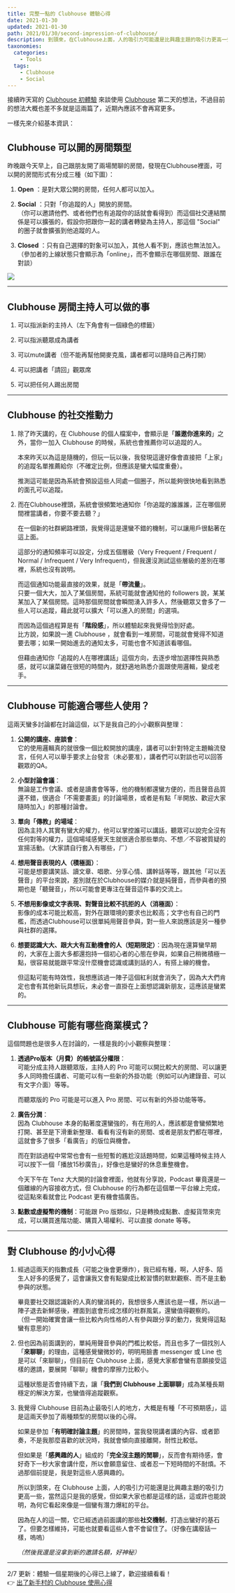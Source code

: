 ```yaml
---
title: 完整一點的 Clubhouse 體驗心得
date: 2021-01-30
updated: 2021-01-30
path: 2021/01/30/second-impression-of-clubhouse/
description: 到頭來，在Clubhouse上面，人的吸引力可能還是比興趣主題的吸引力更高一些，當然這只是我的感覺，但如果大家也都是這樣的話，這或許也能說明，為何它看起來像是一個蠻有潛力爆紅的平台。
taxonomies:
  categories: 
    - Tools
  tags: 
    - Clubhouse
    - Social
---
```


接續昨天寫的 [Clubhouse 初體驗](@/blog/first-impression-of-clubhouse.md) 來談使用 [Clubhouse](https://www.joinclubhouse.com/) 第二天的想法，不過目前的想法大概也差不多就是這兩篇了，近期內應該不會再寫更多。

<!-- more -->

一樣先來介紹基本資訊：

## Clubhouse 可以開的房間類型

昨晚跟今天早上，自己跟朋友開了兩場閒聊的房間，發現在Clubhouse裡面，可以開的房間形式有分成三種（如下圖）：

1. **Open** ：是對大眾公開的房間，任何人都可以加入。  
    
2. **Social** ：只對「你追蹤的人」開放的房間。  
    （你可以邀請他們、或者他們也有追蹤你的話就會看得到）而這個社交連結關係是可以擴張的，假設你把跟你一起的講者轉變為主持人，那這個 "Social" 的圈子就會擴張到他追蹤的人。  
    
3. **Closed** ：只有自己選擇的對象可以加入，其他人看不到，應該也無法加入。（參加者的上線狀態只會顯示為「online」，而不會顯示在哪個房間、跟誰在對談）

![](https://pinchlime-screenshots.s3.ap-northeast-1.amazonaws.com/clubhouse-rooms_IBZf1V.webp)

---

## Clubhouse 房間主持人可以做的事

1. 可以指派新的主持人（左下角會有一個綠色的標籤）  
    
2. 可以指派聽眾成為講者  
    
3. 可以mute講者（但不能再幫他開麥克風，講者都可以隨時自己再打開）  
    
4. 可以把講者「請回」觀眾席  
    
5. 可以把任何人踢出房間

---

## Clubhouse 的社交推動力

1. 除了昨天講的，在 Clubhouse 的個人檔案中，會顯示是「**誰邀你進來的**」之外，當你一加入 Clubhouse 的時候，系統也會推薦你可以追蹤的人。  

    本來昨天以為這是隨機的，但玩一玩以後，我發現這邊好像會直接把「上家」的追蹤名單推薦給你（不確定比例，但應該是蠻大幅度重疊）。  

    推測這可能是因為系統會預設這些人同處一個圈子，所以能夠很快地看到熟悉的面孔可以追蹤。  
    
2. 而在Clubhouse裡頭，系統會很頻繁地通知你「你追蹤的誰誰誰，正在哪個房間裡當講者，你要不要去聽？」  

    在一個新的社群網路裡頭，我覺得這是還蠻不錯的機制，可以讓用戶很黏著在這上面。  
      
    這部分的通知頻率可以設定，分成五個層級（Very Frequent / Frequent / Normal / Infrequent / Very Infrequent)，但我還沒測試這些層級的差別在哪裡，系統也沒有說明。  
      
    而這個通知功能最直接的效果，就是「**帶流量**」。  
    只要一個大大，加入了某個房間，系統可能就會通知他的 followers 說，某某某加入了某個房間。這時那個房間就會瞬間湧入許多人，然後聽眾又會多了一些人可以追蹤，藉此就可以擴大「可以進入的房間」的選項。  
      
    而因為這個過程算是有「**階段感**」，所以體驗起來我覺得恰到好處。  
    比方說，如果說一進 Clubhouse ，就會看到一堆房間，可能就會覺得不知道要去哪；如果一開始進去的通知太多，可能也會不知道該看哪個。  
      
    但藉由通知你「追蹤的人在哪裡講話」這個方向，去逐步增加選擇性與熟悉感，就可以讓菜雞在很短的時間內，就舒適地熟悉介面跟使用邏輯，變成老手。

---

## Clubhouse 可能適合哪些人使用？

這兩天蠻多討論都在討論這個，以下是我自己的小小觀察與整理：

1. **公開的講座、座談會**：  
    它的使用邏輯真的就很像一個比較開放的講座，講者可以針對特定主題輪流發言，任何人可以舉手要求上台發言（未必要准），講者們可以對談也可以回答觀眾的QA。  
    
2. **小型討論會議**：  
    無論是工作會議、或者是讀書會等等，他的機制都還蠻方便的，而且聲音品質還不錯，很適合「不需要畫面」的討論場景，或者是有點「半開放、歡迎大家隨時加入」的那種討論會。  
    
3. **單向「傳教」的場域**：  
    因為主持人其實有蠻大的權力，他可以掌控誰可以講話，聽眾可以說完全沒有任何對等的權力，這個場域感覺天生就很適合那些單向、不想／不容被質疑的宣揚活動。（大家請自行套入有哪些，ㄏ）  
    
4. **想用聲音表現的人（積極面）**：  
    可能是想要講笑話、讀文章、唱歌、分享心情、講幹話等等，跟其他「可以丟聲音」的平台來說，差別就在於Clubhouse的媒介就是純聲音，而參與者的預期也是「聽聲音」，所以可能會更專注在聲音這件事的交流上。  
    
5. **不想用影像或文字表現、對聲音比較不抗拒的人（消極面）**：  
    影像的成本可能比較高，對外在跟環境的要求也比較高；文字也有自己的門檻，而透過Clubhouse可以很單純用聲音參與，對一些人來說應該是另一種參與社群的選擇。  
    
6. **想要認識大大、跟大大有互動機會的人（短期限定）**：因為現在還算蠻早期的，大家在上面大多都還抱持一個初心者的心態在參與，如果自己稍微積極一點，很容易就能跟平常沒什麼機會認識或講到話的人，有搭上線的機會。  
      
    但這點可能有時效性，我想應該過一陣子這個紅利就會消失了，因為大大們肯定也會有其他新玩具想玩，未必會一直掛在上面想認識新朋友，這應該是蠻累的。

* * *

## Clubhouse 可能有哪些商業模式？

這個問題也是很多人在討論的，一樣是我的小小觀察與整理：

1. **透過Pro版本（月費）的帳號區分權限**：  
    可能分成主持人跟聽眾版，主持人的 Pro 可能可以開比較大的房間、可以讓更多人同時擔任講者、可能可以有一些新的外掛功能（例如可以內建錄音、可以有文字介面）等等。  
      
    而聽眾版的 Pro 可能是可以進入 Pro 房間、可以有新的外掛功能等等。  
    
2. **廣告分潤**：  
    因為 Clubhouse 本身的黏著度還蠻強的，有在用的人，應該都是會蠻頻繁地打開、甚至是下滑重新整理、看看有沒有新的房間、或者是朋友們都在哪裡，這就會多了很多「看廣告」的版位與機會。  
      
    而在對談過程中常常也會有一些短暫的尷尬沒話題時間，如果這種時候主持人可以按下一個「播放15秒廣告」，好像也是蠻好的休息重整機會。  
      
    今天下午在 Tenz 大大開的討論會裡面，他就有分享說，Podcast 畢竟還是一個離線的內容接收方式，但 Clubhouse 的行為都在這個單一平台線上完成，從這點來看就會比 Podcast 更有機會插廣告。  
    
3. **點數或虛擬幣的機制**：可能跟 Pro 版類似，只是轉換成點數、虛擬貨幣來完成，可以購買進階功能、購買入場權利、可以直接 donate 等等。

---

## 對 Clubhouse 的小小心得

1. 經過這兩天的指數成長（可能之後會更爆炸），我已經有種，啊，人好多、陌生人好多的感覺了，這會讓我又會有點變成比較習慣的默默觀察、而不是主動參與的狀態。  
      
    畢竟要社交跟認識新的人真的蠻消耗的，我想很多人應該也是一樣，所以過一陣子退去新鮮感後，裡面到底會形成怎樣的社群風氣，還蠻值得觀察的。  
    （但一開始確實會讓一些比較內向性格的人有參與跟分享的動力，我覺得這點蠻有意思的）  
    
2. 但也因為前面講到的，單純用聲音參與的門檻比較低，而且也多了一個找別人「**來聊聊**」的理由，這種感覺蠻微妙的，明明用臉書 messenger 或 Line 也是可以「來聊聊」，但目前在 Clubhouse 上面，感覺大家都會蠻有意願接受這樣的邀請，要展開「聊聊」機會的摩擦力比較小。  
      
    這種狀態是否會持續下去，讓「**我們到 Clubhouse 上面聊聊**」成為某種長期穩定的解決方案，也蠻值得追蹤觀察。  
    
3. 我覺得 Clubhouse 目前為止最吸引人的地方，大概是有種「不可預期感」，這是這兩天參加了兩種類型的房間以後的心得。  
      
    如果是參加「**有明確討論主題**」的房間時，當我發現講者講的內容、或者節奏，不是我那麼喜歡的狀況時，我就會傾向直接離開，耐性比較低。  
      
    但如果是「**感興趣的人**」組成的「**完全沒主題的閒聊**」，反而會有期待感，會好奇下一秒大家會講什麼，所以會願意留住、或者忍一下短時間的不耐煩。不過那個前提是，我是對這些人感興趣的。  
      
    所以到頭來，在 Clubhouse 上面，人的吸引力可能還是比興趣主題的吸引力更高一些，當然這只是我的感覺，但如果大家也都是這樣的話，這或許也能說明，為何它看起來像是一個蠻有潛力爆紅的平台。  
      
    因為在人的這一關，它已經透過前面講的那些**社交機制**，打造出蠻好的基石了。但要怎樣維持，可能也就要看這些人會不會留住了。（好像在講廢話一樣，嗚嗚）  
      
    _（然後我還是沒拿到新的邀請名額，好神秘）_

---

2/7 更新：體驗一個星期後的心得已上線了，歡迎接續看看！  
👉 [出了新手村的 Clubhouse 使用心得](@/blog/clubhouse-after-50hrs.md)
